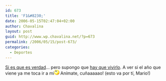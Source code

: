 ```yaml
---
id: 673
title: 'F1&#8230;'
date: 2006-05-15T02:47:04+02:00
author: Chavalina
layout: post
guid: http://www.wp.chavalina.net/?p=673
permalink: /2006/05/15/post-673/
categories:
  - Deportes
---
```

<a href="http://www.gistain.net/?p=829" target="_blank">Si es que es verdad</a>&#8230; pero supongo que <a href="http://formulamania.com/news/comentar.php?idpost=541#c3694" target="_blank">hay que vivirlo</a>. A ver si el a&ntilde;o que viene ya me toca ir a mi![emo](/imagenes/emoticonos/pensativo.gif) An&iacute;mate, cu&ntilde;aaaaao! (esto va por t&iacute;, Mario!)
